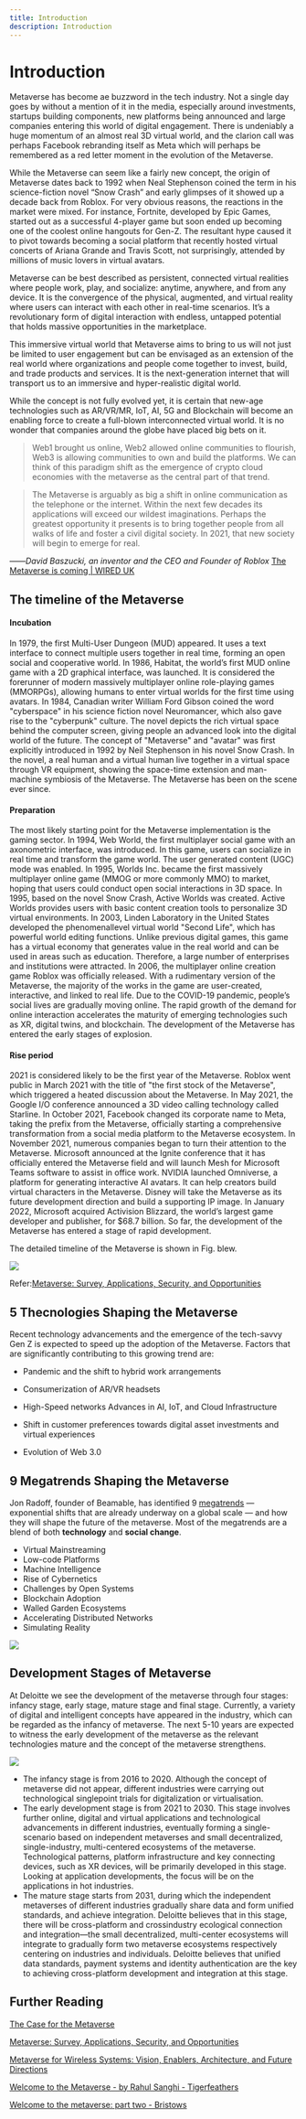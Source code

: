 ```yaml
---
title: Introduction
description: Introduction
---
```

# Introduction

Metaverse has become ae buzzword in the tech industry. Not a single day goes by without a mention of it in the media, especially around investments, startups building components, new platforms being announced and large companies entering this world of digital engagement. There is undeniably a huge momentum of an almost real 3D virtual world, and the clarion call was perhaps Facebook rebranding itself as Meta which will perhaps be remembered as a red letter moment in the evolution of the Metaverse.

While the Metaverse can seem like a fairly new concept, the origin of Metaverse dates back to 1992 when Neal Stephenson coined the term in his science-fiction novel “Snow Crash” and early glimpses of it showed up a decade back from Roblox. For very obvious reasons, the reactions in the market were mixed. For instance, Fortnite, developed by Epic Games, started out as a successful 4-player game but soon ended up becoming one of the coolest online hangouts for Gen-Z. The resultant hype caused it to pivot towards becoming a social platform that recently hosted virtual concerts of Ariana Grande and Travis Scott, not surprisingly, attended by millions of music lovers in virtual avatars. 

Metaverse can be best described as persistent, connected virtual realities where people work, play, and socialize: anytime, anywhere, and from any device. It is the convergence of the physical, augmented, and virtual reality where users can interact with each other in real-time scenarios. It’s a revolutionary form of digital interaction with endless, untapped potential that holds massive opportunities in the marketplace. 

This immersive virtual world that Metaverse aims to bring to us will not just be limited to user engagement but can be envisaged as an extension of the real world where organizations and people come together to invest, build, and trade products and services. It is the next-generation internet that will transport us to an immersive and hyper-realistic digital world. 

While the concept is not fully evolved yet, it is certain that new-age technologies such as AR/VR/MR, IoT, AI, 5G and Blockchain will become an enabling force to create a full-blown interconnected virtual world. It is no wonder that companies around the globe have placed big bets on it. 

> Web1 brought us online, Web2 allowed online communities to flourish, Web3 is allowing communities to own and build the platforms. We can think of this paradigm shift as the emergence of crypto cloud economies with the metaverse as the central part of that trend.



> The Metaverse is arguably as big a shift in online communication as the telephone or the internet. Within the next few decades its applications will exceed our wildest imaginations. Perhaps the greatest opportunity it presents is to bring together people from all walks of life and foster a civil digital society. In 2021, that new society will begin to emerge for real.

 ——*David Baszucki, an inventor and the CEO and Founder of Roblox* [The Metaverse is coming | WIRED UK](https://www.wired.co.uk/article/metaverse)

## The timeline of the Metaverse

#### Incubation

In 1979, the first Multi-User Dungeon (MUD) appeared. It uses a text interface to connect multiple users together in real time, forming an open social and cooperative world. In 1986, Habitat, the world’s first MUD online game with a 2D graphical interface, was launched. It is considered the forerunner of modern massively multiplayer online role-playing games (MMORPGs), allowing humans to enter virtual worlds for the first time using avatars. In 1984, Canadian writer William Ford Gibson coined the word "cyberspace" in his science fiction novel Neuromancer, which also gave rise to the "cyberpunk" culture. The novel depicts the rich virtual space behind the computer screen, giving people an advanced look into the digital world of the future. The concept of "Metaverse" and "avatar" was first explicitly introduced in 1992 by Neil Stephenson in his novel Snow Crash. In the novel, a real human and a virtual human live together in a virtual space through VR equipment, showing the space-time extension and man-machine symbiosis of the Metaverse. The Metaverse has been on the scene ever since. 

#### Preparation

The most likely starting point for the Metaverse implementation is the gaming sector. In 1994, Web World, the first multiplayer social game with an axonometric interface, was introduced. In this game, users can socialize in real time and transform the game world. The user generated content (UGC) mode was enabled. In 1995, Worlds Inc. became the first massively multiplayer online game (MMOG or more commonly MMO) to market, hoping that users could conduct open social interactions in 3D space. In 1995, based on the novel Snow Crash, Active Worlds was created. Active Worlds provides users with basic content creation tools to personalize 3D virtual environments. In 2003, Linden Laboratory in the United States developed the phenomenallevel virtual world "Second Life", which has powerful world editing functions. Unlike previous digital games, this game has a virtual economy that generates value in the real world and can be used in areas such as education. Therefore, a large number of enterprises and institutions were attracted. In 2006, the multiplayer online creation game Roblox was officially released. With a rudimentary version of the Metaverse, the majority of the works in the game are user-created, interactive, and linked to real life. Due to the COVID-19 pandemic, people’s social lives are gradually moving online. The rapid growth of the demand for online interaction accelerates the maturity of emerging technologies such as XR, digital twins, and blockchain. The development of the Metaverse has entered the early stages of explosion. 

#### Rise period

2021 is considered likely to be the first year of the Metaverse. Roblox went public in March 2021 with the title of "the first stock of the Metaverse", which triggered a heated discussion about the Metaverse. In May 2021, the Google I/O conference announced a 3D video calling technology called Starline. In October 2021, Facebook changed its corporate name to Meta, taking the prefix from the Metaverse, officially starting a comprehensive transformation from a social media platform to the Metaverse ecosystem. In November 2021, numerous companies began to turn their attention to the Metaverse. Microsoft announced at the Ignite conference that it has officially entered the Metaverse field and will launch Mesh for Microsoft Teams software to assist in office work. NVIDIA launched Omniverse, a platform for generating interactive AI avatars. It can help creators build virtual characters in the Metaverse. Disney will take the Metaverse as its future development direction and build a supporting IP image. In January 2022, Microsoft acquired Activision Blizzard, the world’s largest game developer and publisher, for $68.7 billion. So far, the development of the Metaverse has entered a stage of rapid development.

The detailed timeline of the Metaverse is shown in Fig. blew.

![](./images/timeline.jpg)

Refer:[Metaverse: Survey, Applications, Security, and Opportunities](https://arxiv.org/pdf/2210.07990.pdf)



## 5 Thecnologies Shaping the Metaverse

Recent technology advancements and the emergence of the tech-savvy Gen Z is expected to speed up the adoption of the Metaverse. Factors that are significantly contributing to this growing trend are:

* Pandemic and the shift to hybrid work arrangements

* Consumerization of AR/VR headsets

* High-Speed networks Advances in AI, IoT, and Cloud Infrastructure

* Shift in customer preferences towards digital asset investments and virtual experiences

* Evolution of Web 3.0

  

## 9 Megatrends Shaping the Metaverse

Jon Radoff, founder of Beamable, has identified 9 [megatrends](https://en.wikipedia.org/wiki/Megatrend) — exponential shifts that are already underway on a global scale — and how they will shape the future of the metaverse. Most of the megatrends are a blend of both **technology** and **social change**.

* Virtual Mainstreaming
* Low-code Platforms
* Machine Intelligence
* Rise of Cybernetics
* Challenges by Open Systems
* Blockchain Adoption
* Walled Garden Ecosystems
* Accelerating Distributed Networks
* Simulating Reality

![](./images/megatrends.png)



## Development Stages of Metaverse

At Deloitte we see the development of the metaverse through four stages: infancy stage, early stage, mature stage and final stage. Currently, a variety of digital and intelligent concepts have appeared in the industry, which can be regarded as the infancy of metaverse. The next 5-10 years are expected to witness the early development of the metaverse as the relevant technologies mature and the concept of the metaverse strengthens.

![](./images/stages.jpg)

* The infancy stage is from 2016 to 2020. Although the concept of metaverse did not appear, different industries were carrying out technological singlepoint trials for digitalization or virtualisation.
* The early development stage is from 2021 to 2030. This stage involves further online, digital and virtual applications and technological advancements in different industries, eventually forming a single-scenario based on independent metaverses and small decentralized, single-industry, multi-centered ecosystems of the metaverse. Technological patterns, platform infrastructure and key connecting devices, such as XR devices, will be primarily developed in this stage. Looking at application developments, the focus will be on the applications in hot industries.
* The mature stage starts from 2031, during which the independent metaverses of different industries gradually share data and form unified standards, and achieve integration. Deloitte believes that in this stage, there will be cross-platform and crossindustry ecological connection and integration—the small decentralized, multi-center ecosystems will integrate to gradually form two metaverse ecosystems respectively centering on industries and individuals. Deloitte believes that unified data standards, payment systems and identity authentication are the key to achieving cross-platform development and integration at this stage.

## Further Reading

[The Case for the Metaverse](https://events.bizzabo.com/filaustin/agenda/session/903534)

[Metaverse: Survey, Applications, Security, and Opportunities](https://arxiv.org/pdf/2210.07990.pdf)

[Metaverse for Wireless Systems: Vision, Enablers, Architecture, and Future Directions](https://arxiv.org/pdf/2207.00413.pdf)

[Welcome to the Metaverse - by Rahul Sanghi - Tigerfeathers](https://tigerfeathers.substack.com/p/welcome-to-the-metaverse)

[Welcome to the metaverse: part two - Bristows](https://www.bristows.com/news/welcome-to-the-metaverse-part-two/)
